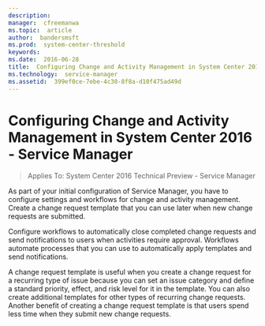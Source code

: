 ```yaml
---
description:  
manager:  cfreemanwa
ms.topic:  article
author:  bandersmsft
ms.prod:  system-center-threshold
keywords:  
ms.date:  2016-06-28
title:  Configuring Change and Activity Management in System Center 2016   Service Manager
ms.technology:  service-manager
ms.assetid:  399ef0ce-7ebe-4c30-8f8a-d10f475ad49d
---
```


# Configuring Change and Activity Management in System Center 2016 - Service Manager

>Applies To: System Center 2016 Technical Preview - Service Manager

As part of your initial configuration of Service Manager, you have to configure settings and workflows for change and activity management. Create a change request template that you can use later when new change requests are submitted.

Configure workflows to automatically close completed change requests and send notifications to users when activities require approval. Workflows automate processes that you can use to automatically apply templates and send notifications.

A change request template is useful when you create a change request for a recurring type of issue because you can set an issue category and define a standard priority, effect, and risk level for it in the template. You can also create additional templates for other types of recurring change requests. Another benefit of creating a change request template is that users spend less time when they submit new change requests.




